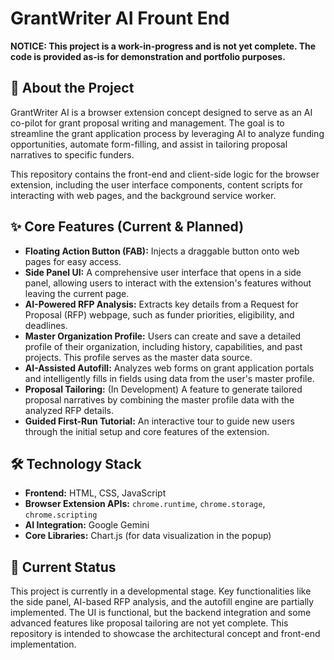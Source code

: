 # GrantWriter AI Frount End

**NOTICE: This project is a work-in-progress and is not yet complete. The code is provided as-is for demonstration and portfolio purposes.**

## 📖 About the Project

GrantWriter AI is a browser extension concept designed to serve as an AI co-pilot for grant proposal writing and management. The goal is to streamline the grant application process by leveraging AI to analyze funding opportunities, automate form-filling, and assist in tailoring proposal narratives to specific funders.

This repository contains the front-end and client-side logic for the browser extension, including the user interface components, content scripts for interacting with web pages, and the background service worker.

## ✨ Core Features (Current & Planned)

*   **Floating Action Button (FAB):** Injects a draggable button onto web pages for easy access.
*   **Side Panel UI:** A comprehensive user interface that opens in a side panel, allowing users to interact with the extension's features without leaving the current page.
*   **AI-Powered RFP Analysis:** Extracts key details from a Request for Proposal (RFP) webpage, such as funder priorities, eligibility, and deadlines.
*   **Master Organization Profile:** Users can create and save a detailed profile of their organization, including history, capabilities, and past projects. This profile serves as the master data source.
*   **AI-Assisted Autofill:** Analyzes web forms on grant application portals and intelligently fills in fields using data from the user's master profile.
*   **Proposal Tailoring:** (In Development) A feature to generate tailored proposal narratives by combining the master profile data with the analyzed RFP details.
*   **Guided First-Run Tutorial:** An interactive tour to guide new users through the initial setup and core features of the extension.

## 🛠️ Technology Stack

*   **Frontend:** HTML, CSS, JavaScript
*   **Browser Extension APIs:** `chrome.runtime`, `chrome.storage`, `chrome.scripting`
*   **AI Integration:** Google Gemini
*   **Core Libraries:** Chart.js (for data visualization in the popup)

## 🚀 Current Status

This project is currently in a developmental stage. Key functionalities like the side panel, AI-based RFP analysis, and the autofill engine are partially implemented. The UI is functional, but the backend integration and some advanced features like proposal tailoring are not yet complete. This repository is intended to showcase the architectural concept and front-end implementation.
